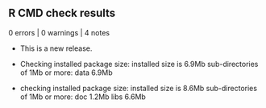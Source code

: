 ## R CMD check results

0 errors | 0 warnings | 4 notes

* This is a new release.

* Checking installed package size:
  installed size is  6.9Mb
  sub-directories of 1Mb or more:
    data   6.9Mb

* checking installed package size:
  installed size is  8.6Mb
  sub-directories of 1Mb or more:
    doc    1.2Mb
    libs   6.6Mb

